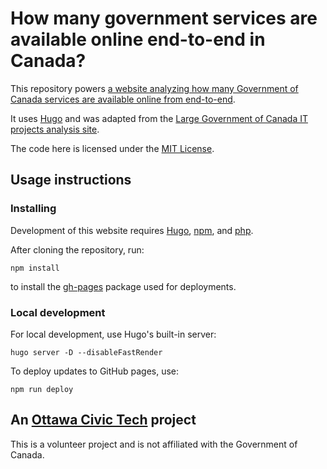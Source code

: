 # How many government services are available online end-to-end in Canada?

This repository powers [a website analyzing how many Government of Canada services are available online from end-to-end](https://end-to-end-services.github.io/).

It uses [Hugo](https://gohugo.io) and was adapted from the [Large Government of Canada IT projects analysis site](https://github.com/YOWCT/large-government-of-canada-it-projects).

The code here is licensed under the [MIT License](https://github.com/YOWCT/large-government-of-canada-it-projects/blob/master/LICENSE). 

## Usage instructions

### Installing

Development of this website requires [Hugo](https://gohugo.io/getting-started/installing), [npm](https://nodejs.org/en/download/), and [php](https://www.php.net/manual/en/install.php).

After cloning the repository, run:

```
npm install
```

to install the [gh-pages](https://github.com/tschaub/gh-pages) package used for deployments.

### Local development

For local development, use Hugo's built-in server:

```
hugo server -D --disableFastRender
```

To deploy updates to GitHub pages, use:

```
npm run deploy
```

## An [Ottawa Civic Tech](https://ottawacivictech.ca/) project

This is a volunteer project and is not affiliated with the Government of Canada.
